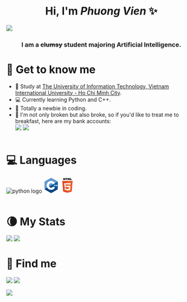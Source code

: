 # <h1 align="center">Hi, I'm ***Phuong Vien*** ✨</h1>

![](https://i.imgur.com/l6moi9F.jpeg)

<h3 align="center">I am a <s>clumsy</s> student majoring Artificial Intelligence.</h3>

# 🐳 Get to know me
- 🏫 Study at [The University of Information Technology, Vietnam International University - Ho Chi Minh City](https://www.uit.edu.vn/).
- 💻 Currently learning Python and C++.
- 🐥 Totally a newbie in coding.
- 🥹 I'm not only broken but also broke, so if you'd like to treat me to breakfast, here are my bank accounts: <br/>
   [<img src='https://upload.wikimedia.org/wikipedia/vi/8/85/Vietcombank_Logo.png' height='35'>](https://imgur.com/a/alID36H) [<img src='https://upload.wikimedia.org/wikipedia/commons/thumb/2/25/Logo_MB_new.png/1200px-Logo_MB_new.png' height='40'>](https://imgur.com/a/hJp1VoI)
<br><br>
# 💻 Languages
  <img src="https://cdn.jsdelivr.net/gh/devicons/devicon/icons/python/python-original.svg" height="30" alt="python logo"  /> <img src="https://raw.githubusercontent.com/devicons/devicon/master/icons/cplusplus/cplusplus-original.svg" alt="cplusplus" width="40" height="40"/> <img src="https://raw.githubusercontent.com/devicons/devicon/master/icons/html5/html5-original-wordmark.svg" alt="html5" width="40" height="40"/>
<br><br>
# 🌘 My Stats
![](https://github-readme-stats.vercel.app/api?username=PhienVuong&theme=catppuccin_mocha&hide_border=false&include_all_commits=false&count_private=false)
![](https://github-readme-streak-stats.herokuapp.com/?user=PhienVuong&theme=catppuccin_mocha&hide_border=false)<br/>

# 🔎 Find me
[<img src='https://upload.wikimedia.org/wikipedia/commons/thumb/b/b8/2021_Facebook_icon.svg/2048px-2021_Facebook_icon.svg.png' height='40'>](https://www.facebook.com/profile.php?id=61565743432277)  [<img src='https://upload.wikimedia.org/wikipedia/commons/thumb/a/a5/Instagram_icon.png/2048px-Instagram_icon.png' height='40'>](https://github.com/PhienVuong) 

[![](https://visitcount.itsvg.in/api?id=PhienVuong&icon=0&color=0)](https://visitcount.itsvg.in)

  
